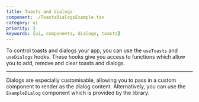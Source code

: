 ```yaml
---
title: Toasts and dialogs
component: ./ToastsDialogsExample.tsx
category: ui
priority: 3
keywords: [ui, components, dialogs, toasts]
---
```


To control toasts and dialogs your app, you can use the `useToasts` and `useDialogs` hooks.
These hooks give you access to functions which allow you to add, remove and clear toasts
and dialogs.

---

Dialogs are especially customisable, allowing you to pass in a custom component to render
as the dialog content. Alternatively, you can use the `ExampleDialog` component which is
provided by the library.

